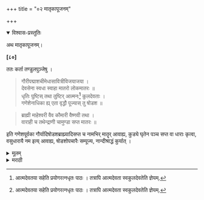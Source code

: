 +++
title = "०२ मातृकापूजनम्"

+++


<details open><summary>विश्वास-प्रस्तुतिः</summary>

अथ मातृकापूजनम्। 

**[८०]**

ततः कर्ता तण्डुलपुञ्जेषु ।

> गौरीपद्माशचीमेधासावित्रीविजयाजया ।  
देवसेना स्वधा स्वाहा मातरो लोकमातरः ॥  
धृतिः पुष्टिस् तथा तुष्टिर् आत्मनः[^१] कुलदेवताः ।  
गणेशेनाधिका ह्य् एता वृद्धौ पूज्यास् तु षोडश ॥

[^१]: आत्मदेवतया सहेति प्रयोगरत्नधृतः पाठः । तत्रापि आत्मदेवता स्वकुलदेवतेति ज्ञेयम्.

> ब्राह्मी माहेश्वरी वैव कौमारी वैष्णवी तथा ।  
वाराही च तथेन्द्राणी चामुण्डा सप्त मातरः ॥

इति गणेशपूर्वका गौर्यादिषोडशब्राह्म्यादिसप्त च नामभिर् मातॄर् आवाह्य, कुड्ये घृतेन पञ्च सप्त वा धाराः कृत्वा, वसुधारायै नम इत्य् आवाह्य, षोडशोपचारैः सम्पूज्य, नान्दीश्राद्धं कुर्यात् ।
</details>

<details><summary>मूलम्</summary>

अथ मातृकापूजनम्। 

**[८०]**

ततः कर्ता तण्डुलपुञ्जेषु ।

> गौरीपद्माशचीमेधासावित्रीविजयाजया ।  
देवसेना स्वधा स्वाहा मातरो लोकमातरः ॥  
धृतिः पुष्टिस् तथा तुष्टिर् आत्मनः[^१] कुलदेवताः ।  
गणेशेनाधिका ह्य् एता वृद्धौ पूज्यास् तु षोडश ॥

[^१]: आत्मदेवतया सहेति प्रयोगरत्नधृतः पाठः । तत्रापि आत्मदेवता स्वकुलदेवतेति ज्ञेयम्.

> ब्राह्मी माहेश्वरी वैव कौमारी वैष्णवी तथा ।  
वाराही च तथेन्द्राणी चामुण्डा सप्त मातरः ॥

इति गणेशपूर्वका गौर्यादिषोडशब्राह्म्यादिसप्त च नामभिर् मातॄर् आवाह्य, कुड्ये घृतेन पञ्च सप्त वा धाराः कृत्वा, वसुधारायै नम इत्य् आवाह्य, षोडशोपचारैः सम्पूज्य, नान्दीश्राद्धं कुर्यात् ।
</details>

<details><summary>मराठी</summary>

आतां मातृकापूजन साङ्गतो. 

वर साङ्गितल्याप्रमाणे पुण्याहवाचन केल्यावर, कर्त्याने तान्दुळाञ्चे २४ पुञ्जके करून, त्यांवर मातृका वगैरे देवताञ्चे अवाहन करावे. ते असे की,- 

> गौर्यै नमः । गौरीम् आवाहयामि १ पद्मायै नमः । पद्मां आवाहयामि २ शच्यै नमः । शचीम् आवाहयामि ३ मेधायै नमः । मेधां आवाहयामि ४ सावित्र्यै नमः । सावित्रीम् आवाहयामि ५ विजयायै नमः । विजयाम् अवाहयामि ६ जयायै नमः । जयाम् आवाहयामि ७ देवसेनायै नमः । देवसेनाम् आवाहयामि ८ स्वधायै नमः । स्वधाम् आवाहयामि ९ स्वाहायै नमः । स्वाहाम् आवाहयामि १० मातृभ्यो नमः । मातॄः आवाहयामि ११ लोकमातृभ्यो नमः । लोकमातॄः आवाहयामि १२ धृत्यै नमः । धृतिम् आवाहयामि १३ पुष्ट्यै नमः । पुष्टिम् आवाहयामि १४ तुष्ट्यै नमः । तुष्टिम् आवाहयामि १५ मम कुलदेवतायै नमः । कुलदेवताम् आवाहयामि १६ 

या सोळा; आणि,

> ब्राह्म्यै नमः । ब्राह्मीम् आवाहयामि १ माहेश्वर्यै नमः । माहेश्वरीम् आवाहयामि २ कौमार्यै नमः । कौमारीम् आवाहयामि ३ वैष्णव्यै नमः । वैष्णवीम् आवाहयामि ४ वाराह्यै नमः । वाराहीम् आवाहयामि ३ इन्द्राण्यै नमः । इन्द्राणीम् आवाहयामि ६ चामुण्डायै नमः । चामुण्डाम् आवाहयामि ७ 

या सात, आणि - "गणपतये नमः । गणपतिम् आवाहयामि" १ ही एक मिळून या २४ देवताञ्चे आवाहन करून; भिन्तीवर तुपाच्या पाञ्च, किंवा सात धारा करून,- "वसुधारायै नमः । वसुधाराम् आवाहयामि असे आवाहन करून,-

> गौरी पद्मा शची मेधा सावित्री विजया जया ॥  
देवसेना स्वधा स्वाहा मातरो लोकमातरः ९  
धृतिः पुष्टिस्तथा तुष्टिरात्मनः कुलदेवता ॥  
गणेशेनाधिका ह्येता वृद्धौ पूज्यास्तु षोडश  
२ ब्राह्मी माहेश्वरी चैव कौमारी वैष्णवी तथा ॥  
वाराही च तथेन्द्राणी चामुण्डाः सप्त मातरः 

इत्यादि मन्त्रान्नी, व - वसुधारायै नमः याना ममन्त्राने आवाहित देवताञ्चे षोडशोपचार पूजन करावें. याला मातृकापूजन ह्मणतात. हे झाल्यानन्तर नान्दीश्राद्ध करावें. 
</details>